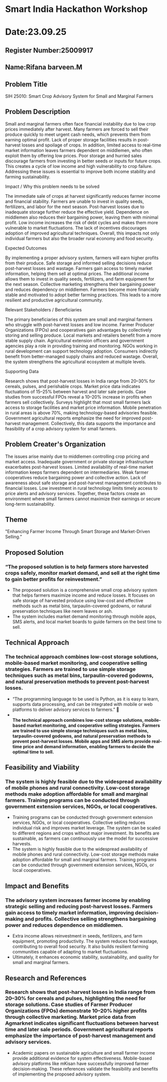 # Smart India Hackathon Workshop
# Date:23.09.25
## Register Number:25009917
## Name:Rifana barveen.M
## Problem Title
SIH 25010: Smart Crop Advisory System for Small and Marginal Farmers
## Problem Description

Small and marginal farmers often face financial instability due to low crop prices immediately after harvest. Many farmers are forced to sell their produce quickly to meet urgent cash needs, which prevents them from earning optimal profit. Lack of proper storage facilities results in post-harvest losses and spoilage of crops. In addition, limited access to real-time market information leaves farmers dependent on middlemen, who often exploit them by offering low prices. Poor storage and hurried sales discourage farmers from investing in better seeds or inputs for future crops. This creates a cycle of low income and high vulnerability to crop failure. Addressing these issues is essential to improve both income stability and farming sustainability.

Impact / Why this problem needs to be solved

The immediate sale of crops at harvest significantly reduces farmer income and financial stability. Farmers are unable to invest in quality seeds, fertilizers, and labor for the next season. Post-harvest losses due to inadequate storage further reduce the effective yield. Dependence on middlemen also reduces their bargaining power, leaving them with minimal profit. Low income increases the risk of debt cycles and makes them more vulnerable to market fluctuations. The lack of incentives discourages adoption of improved agricultural techniques. Overall, this impacts not only individual farmers but also the broader rural economy and food security.

Expected Outcomes

By implementing a proper advisory system, farmers will earn higher profits from their produce. Safe storage and informed selling decisions reduce post-harvest losses and wastage. Farmers gain access to timely market information, helping them sell at optimal prices. The additional income allows them to invest in quality seeds, fertilizers, and farm equipment for the next season. Collective marketing strengthens their bargaining power and reduces dependency on middlemen. Farmers become more financially stable and motivated to adopt better farming practices. This leads to a more resilient and productive agricultural community.

Relevant Stakeholders / Beneficiaries

The primary beneficiaries of this system are small and marginal farmers who struggle with post-harvest losses and low income. Farmer Producer Organizations (FPOs) and cooperatives gain advantages by collectively storing and selling produce. Local markets and retailers benefit from a more stable supply chain. Agricultural extension officers and government agencies play a role in providing training and monitoring. NGOs working in rural development can support technology adoption. Consumers indirectly benefit from better-managed supply chains and reduced wastage. Overall, the system strengthens the agricultural ecosystem at multiple levels.

Supporting Data

Research shows that post-harvest losses in India range from 20–30% for cereals, pulses, and perishable crops. Market price data indicates fluctuations of 15–25% between harvest and later sale periods. Case studies from successful FPOs reveal a 10–20% increase in profits when farmers sell collectively. Surveys highlight that most small farmers lack access to storage facilities and market price information. Mobile penetration in rural areas is above 70%, making technology-based advisories feasible. Government agricultural reports emphasize the need for improved post-harvest management. Collectively, this data supports the importance and feasibility of a crop advisory system for small farmers.

## Problem Creater's Organization

The issues arise mainly due to middlemen controlling crop pricing and market access. Inadequate government or private storage infrastructure exacerbates post-harvest losses. Limited availability of real-time market information keeps farmers dependent on intermediaries. Weak farmer cooperatives reduce bargaining power and collective action. Lack of awareness about safe storage and post-harvest management contributes to financial losses. Low investment in rural technology limits timely access to price alerts and advisory services. Together, these factors create an environment where small farmers cannot maximize their earnings or secure long-term sustainability.

## Theme

"Enhancing Farmer Income Through Smart Storage and Market-Driven Selling.” 

## Proposed Solution

<h3>“The proposed solution is to help farmers store harvested crops safely, monitor market demand, and sell at the right time to gain better profits for reinvestment.”</h3>
<ul><li>The proposed solution is a comprehensive small crop advisory system that helps farmers maximize income and reduce losses. It focuses on safe storage of harvested produce using low-cost and effective methods such as metal bins, tarpaulin-covered godowns, or natural preservation techniques like neem leaves or ash. </li>
<li> The system includes market demand monitoring through mobile apps, SMS alerts, and local market boards to guide farmers on the best time to sell.</li></ul>

## Technical Approach
<h3>The technical approach combines low-cost storage solutions, mobile-based market monitoring, and cooperative selling strategies. Farmers are trained to use simple storage techniques such as metal bins, tarpaulin-covered godowns, and natural preservation methods to prevent post-harvest losses.</h3>
<ul><li>“The programming language to be used is Python, as it is easy to learn, supports data processing, and can be integrated with mobile or web platforms to deliver advisory services to farmers.” 🌾</li>
<li><b><br>The technical approach combines low-cost storage solutions, mobile-based market monitoring, and cooperative selling strategies. Farmers are trained to use simple storage techniques such as metal bins, tarpaulin-covered godowns, and natural preservation methods to prevent post-harvest losses. Mobile apps and SMS alerts provide real-time price and demand information, enabling farmers to decide the optimal time to sell. </br>



</b></li></ul>


## Feasibility and Viability
<h3>The system is highly feasible due to the widespread availability of mobile phones and rural connectivity. Low-cost storage methods make adoption affordable for small and marginal farmers. Training programs can be conducted through government extension services, NGOs, or local cooperatives.</h3>
<ul><li> Training programs can be conducted through government extension services, NGOs, or local cooperatives. Collective selling reduces individual risk and improves market leverage. The system can be scaled to different regions and crops without major investment. Its benefits are sustainable, as farmers can continuously use the model for successive harvests.</li>
<li>The system is highly feasible due to the widespread availability of mobile phones and rural connectivity. Low-cost storage methods make adoption affordable for small and marginal farmers. Training programs can be conducted through government extension services, NGOs, or local cooperatives.</li></ul>

## Impact and Benefits
<h3>The advisory system increases farmer income by enabling strategic selling and reducing post-harvest losses. Farmers gain access to timely market information, improving decision-making and profits. Collective selling strengthens bargaining power and reduces dependence on middlemen.</h3>
<ul><li>Extra income allows reinvestment in seeds, fertilizers, and farm equipment, promoting productivity. The system reduces food wastage, contributing to overall food security. It also builds resilient farming communities capable of adapting to market fluctuations.</li>
<li>Ultimately, it enhances economic stability, sustainability, and quality for small and marginal farmers.</li></ul>

## Research and References
<h3>Research shows that post-harvest losses in India range from 20–30% for cereals and pulses, highlighting the need for storage solutions. Case studies of Farmer Producer Organizations (FPOs) demonstrate 10–20% higher profits through collective marketing. Market price data from Agmarknet indicates significant fluctuations between harvest time and later sale periods. Government agricultural reports emphasize the importance of post-harvest management and advisory services. </h3>
<ul><li> Academic papers on sustainable agriculture and small farmer income provide additional evidence for system effectiveness. Mobile-based advisory platforms like mKisan have successfully improved farmer decision-making. These references validate the feasibility and benefits of implementing the proposed advisory system.</li></ul>
